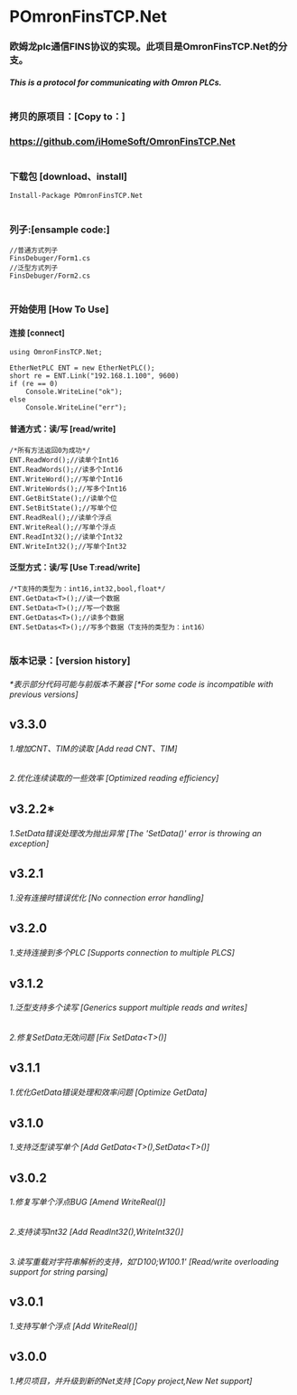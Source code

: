 # POmronFinsTCP.Net

### 欧姆龙plc通信FINS协议的实现。此项目是OmronFinsTCP.Net的分支。
##### This is a protocol for communicating with Omron PLCs. 
#

### 拷贝的原项目：[Copy to：]
### https://github.com/iHomeSoft/OmronFinsTCP.Net
#

### 下载包 [download、install]
```CSharp
Install-Package POmronFinsTCP.Net
```
#

### 列子:[ensample code:]
```CSharp
//普通方式列子
FinsDebuger/Form1.cs
//泛型方式列子
FinsDebuger/Form2.cs
```
#

### 开始使用 [How To Use]
#### 连接 [connect]
```CSharp
using OmronFinsTCP.Net;

EtherNetPLC ENT = new EtherNetPLC();
short re = ENT.Link("192.168.1.100", 9600)
if (re == 0)
    Console.WriteLine("ok");
else
    Console.WriteLine("err");
```

#### 普通方式：读/写 [read/write]
```CSharp
/*所有方法返回0为成功*/
ENT.ReadWord();//读单个Int16
ENT.ReadWords();//读多个Int16
ENT.WriteWord();//写单个Int16
ENT.WriteWords();//写多个Int16
ENT.GetBitState();//读单个位
ENT.SetBitState();//写单个位
ENT.ReadReal();//读单个浮点
ENT.WriteReal();//写单个浮点
ENT.ReadInt32();//读单个Int32
ENT.WriteInt32();//写单个Int32
```

#### 泛型方式：读/写 [Use T:read/write]
```CSharp
/*T支持的类型为：int16,int32,bool,float*/
ENT.GetData<T>();//读一个数据
ENT.SetData<T>();//写一个数据
ENT.GetDatas<T>();//读多个数据
ENT.SetDatas<T>();//写多个数据（T支持的类型为：int16）
```

#
### 版本记录：[version history]
###### *表示部分代码可能与前版本不兼容 [*For some code is incompatible with previous versions]
## v3.3.0
###### 1.增加CNT、TIM的读取 [Add read CNT、TIM]
###### 2.优化连续读取的一些效率 [Optimized reading efficiency]
## v3.2.2*
###### 1.SetData错误处理改为抛出异常 [The 'SetData()' error is throwing an exception]
## v3.2.1
###### 1.没有连接时错误优化 [No connection error handling]
## v3.2.0
###### 1.支持连接到多个PLC [Supports connection to multiple PLCS]
## v3.1.2
###### 1.泛型支持多个读写 [Generics support multiple reads and writes]
###### 2.修复SetData无效问题 [Fix SetData\<T>()]
## v3.1.1
###### 1.优化GetData错误处理和效率问题 [Optimize GetData]
## v3.1.0
###### 1.支持泛型读写单个 [Add GetData\<T>(),SetData\<T>()]
## v3.0.2
###### 1.修复写单个浮点BUG [Amend WriteReal()]
###### 2.支持读写Int32 [Add ReadInt32(),WriteInt32()]
###### 3.读写重载对字符串解析的支持，如'D100;W100.1' [Read/write overloading support for string parsing]
## v3.0.1
###### 1.支持写单个浮点 [Add WriteReal()]
## v3.0.0
###### 1.拷贝项目，并升级到新的Net支持 [Copy project,New Net support]

